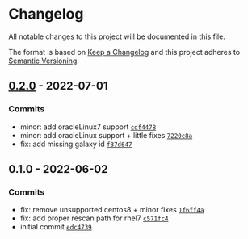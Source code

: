 # Changelog

All notable changes to this project will be documented in this file.

The format is based on [Keep a Changelog](https://keepachangelog.com/en/1.0.0/)
and this project adheres to [Semantic Versioning](https://semver.org/spec/v2.0.0.html).

## [0.2.0](https://github.com/lotusnoir/ansible-system_lvm/compare/0.1.0...0.2.0) - 2022-07-01

### Commits

- minor: add oracleLinux7 support [`cdf4478`](https://github.com/lotusnoir/ansible-system_lvm/commit/cdf4478000a9f3b7acddc4ca6c73a2bab199d91e)
- minor: add oracleLinux support + little fixes [`7220c8a`](https://github.com/lotusnoir/ansible-system_lvm/commit/7220c8aa2f385a7d49e95df73c4b6b76a651b3f1)
- fix: add missing galaxy id [`f37d647`](https://github.com/lotusnoir/ansible-system_lvm/commit/f37d64762df9b64f49633f43454129cb58f8b8ef)

## 0.1.0 - 2022-06-02

### Commits

- fix: remove unsupported centos8 + minor fixes [`1f6ff4a`](https://github.com/lotusnoir/ansible-system_lvm/commit/1f6ff4a08c607b4f6a7f8b0d6ef42d70df1c0419)
- fix: add proper rescan path for rhel7 [`c571fc4`](https://github.com/lotusnoir/ansible-system_lvm/commit/c571fc478f00da2437ce60e32f512507bd4051a6)
- initial commit [`edc4739`](https://github.com/lotusnoir/ansible-system_lvm/commit/edc47398ecc6e02901792e5e5752820f51f539ed)
